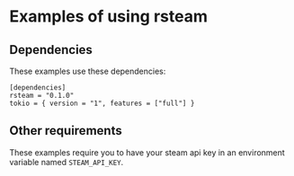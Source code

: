 # Examples of using rsteam

## Dependencies

These examples use these dependencies:
```
[dependencies]
rsteam = "0.1.0"
tokio = { version = "1", features = ["full"] }
``` 

## Other requirements

These examples require you to have your steam api key in an environment variable named `STEAM_API_KEY`.